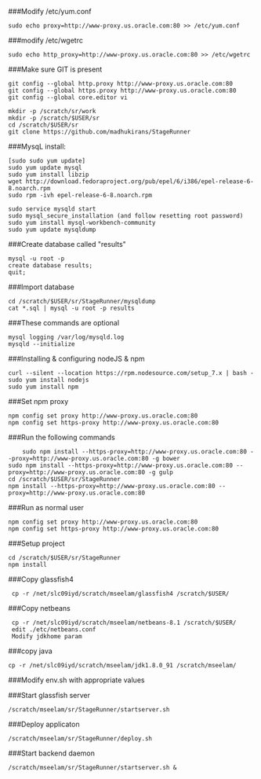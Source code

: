 ###Modify /etc/yum.conf
	
	sudo echo proxy=http://www-proxy.us.oracle.com:80 >> /etc/yum.conf

###modify /etc/wgetrc
	
	sudo echo http_proxy=http://www-proxy.us.oracle.com:80 >> /etc/wgetrc

###Make sure GIT is present 
	
	git config --global http.proxy http://www-proxy.us.oracle.com:80
	git config --global https.proxy http://www-proxy.us.oracle.com:80
	git config --global core.editor vi
	
	mkdir -p /scratch/sr/work
	mkdir -p /scratch/$USER/sr
	cd /scratch/$USER/sr
	git clone https://github.com/madhukirans/StageRunner

###MysqL install:

	[sudo sudo yum update]
	sudo yum update mysql
	sudo yum install libzip
	wget http://download.fedoraproject.org/pub/epel/6/i386/epel-release-6-8.noarch.rpm
	sudo rpm -ivh epel-release-6-8.noarch.rpm

	sudo service mysqld start
	sudo mysql_secure_installation (and follow resetting root password)
	sudo yum install mysql-workbench-community
	sudo yum update mysqldump

###Create database called "results"

	mysql -u root -p
	create database results;
	quit;

###Import database

	cd /scratch/$USER/sr/StageRunner/mysqldump
	cat *.sql | mysql -u root -p results

###These commands are optional
 	
	mysql logging /var/log/mysqld.log
 	mysqld --initialize

###Installing & configuring nodeJS & npm

	curl --silent --location https://rpm.nodesource.com/setup_7.x | bash -
	sudo yum install nodejs
	sudo yum install npm
	
###Set npm proxy

	npm config set proxy http://www-proxy.us.oracle.com:80
	npm config set https-proxy http://www-proxy.us.oracle.com:80
	
###Run the following commands

        sudo npm install --https-proxy=http://www-proxy.us.oracle.com:80 --proxy=http://www-proxy.us.oracle.com:80 -g bower
	sudo npm install --https-proxy=http://www-proxy.us.oracle.com:80 --proxy=http://www-proxy.us.oracle.com:80 -g gulp
	cd /scratch/$USER/sr/StageRunner	
	npm install --https-proxy=http://www-proxy.us.oracle.com:80 --proxy=http://www-proxy.us.oracle.com:80
	

###Run as normal user

	npm config set proxy http://www-proxy.us.oracle.com:80
	npm config set https-proxy http://www-proxy.us.oracle.com:80

###Setup project

	cd /scratch/$USER/sr/StageRunner
	npm install


###Copy glassfish4

	 cp -r /net/slc09iyd/scratch/mseelam/glassfish4 /scratch/$USER/

###Copy netbeans

	 cp -r /net/slc09iyd/scratch/mseelam/netbeans-8.1 /scratch/$USER/
	 edit ./etc/netbeans.conf
	 Modify jdkhome param

###copy java

	cp -r /net/slc09iyd/scratch/mseelam/jdk1.8.0_91 /scratch/mseelam/

###Modify env.sh with appropriate values

###Start glassfish server

	/scratch/mseelam/sr/StageRunner/startserver.sh

###Deploy applicaton

	/scratch/mseelam/sr/StageRunner/deploy.sh

###Start backend daemon

	/scratch/mseelam/sr/StageRunner/startserver.sh &
